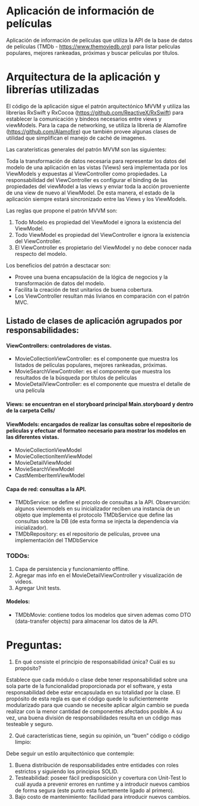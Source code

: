 # Aplicación de información de películas

Aplicación de información de películas que utiliza la API de la base de datos de películas (TMDb - https://www.themoviedb.org) para listar películas populares, mejores rankeadas, próximas y buscar películas por títulos.

# Arquitectura de la aplicación y librerías utilizadas
El código de la aplicación sigue el patrón arquitectónico MVVM y utiliza las librerías RxSwift y RxCocoa (https://github.com/ReactiveX/RxSwift) para establecer la comunicación y bindeos necesarios entre views y viewModels.
Para la capa de networking, se utiliza la librería de Alamofire (https://github.com/Alamofire) que también provee algunas clases de utilidad que simplifican el manejo de caché de imagenes.

Las caraterísticas generales del patrón MVVM son las siguientes:

Toda la transformación de datos necesaria para representar los datos del modelo de una aplicación en las vistas (Views) será implementada por los ViewModels y expuestas al ViewController como propiedades. La responsabilidad del ViewController es configurar el binding de las propiedades del viewModel a las views y enviar toda la acción proveniente de una view de nuevo al ViewModel. De esta manera, el estado de la aplicación siempre estará sincronizado entre las Views y los ViewModels.

Las reglas que propone el patrón MVVM son:
1. Todo Modelo es propiedad del ViewModel e ignora la existencia del ViewModel.
2. Todo ViewModel es propiedad del ViewController e ignora la existencia del ViewController.
3. El ViewController es propietario del ViewModel y no debe conocer nada respecto del modelo.

Los beneficios del patrón a desctacar son:
* Provee una buena encapsulación de la lógica de negocios y la transformación de datos del modelo.
* Facilita la creación de test unitarios de buena cobertura.
* Los ViewController resultan más livianos en comparación con el patrón MVC.

## Listado de clases de aplicación agrupados por responsabilidades:
#### ViewControllers: controladores de vistas.
* MovieCollectionViewController: es el componente que muestra los listados de películas populares, mejores rankeadas, próximas. 
* MovieSearchViewController: es el componente que muestra los resultados de la búsqueda por títulos de peliculas
* MovieDetailViewController: es el componente que muestra el detalle de una película

#### Views: se encuentran en el storyboard principal Main.storyboard y dentro de la carpeta Cells/

#### ViewModels: encargados de realizar las consultas sobre el repositorio de peliculas y efectuar el formateo necesario para mostrar los modelos en las diferentes vistas.
* MovieCollectionViewModel
* MovieCollectionItemViewModel
* MovieDetailViewModel
* MovieSearchViewModel
* CastMemberItemViewModel

#### Capa de red: consultas a la API. 
* TMDbService: se define el procolo de consultas a la API.  Observarción: algunos viewmodels en su inicializador reciben una instancia de un objeto que implementa el protocolo TMDbService que define las consultas sobre la DB (de esta forma se injecta la dependencia via inicializador).
* TMDbRepository: es el repositorio de películas, provee una implementación del TMDbService

### TODOs:
1. Capa de persistencia y funcionamiento offline.
2. Agregar mas info en el MovieDetailViewController y visualización de videos.
3. Agregar Unit tests.

#### Modelos:
* TMDbMovie: contiene todos los modelos que sirven ademas como DTO (data-transfer objects) para almacenar los datos de la API.

# Preguntas:

1. En qué consiste el principio de responsabilidad única? Cuál es su propósito?

Establece que cada módulo o clase debe tener responsabilidad sobre una sola parte de la funcionalidad proporcionada por el software, y esta responsabilidad debe estar encapsulada en su totalidad por la clase. 
El propósito de esta regla es que el código quede lo suficientemente modularizado para que cuando se necesite aplicar algún cambio se pueda realizar con la menor cantidad de componentes afectados posible. A su vez, una buena división de responsabilidades resulta en un código mas testeable y seguro.

2. Qué características tiene, según su opinión, un “buen” código o código limpio:

Debe seguir un estilo arquitectónico que contemple:
1. Buena distribución de responsabilidades entre entidades con roles estrictos y siguiendo los principios SOLID.
1. Testeabilidad: poseer fácil predisposición y covertura con Unit-Test lo cuál ayuda a prevenir errores en runtime y a introducir nuevos cambios de forma segura (este punto esta fuertemente ligado al primero).
1. Bajo costo de mantenimiento: facilidad para introducir nuevos cambios.
